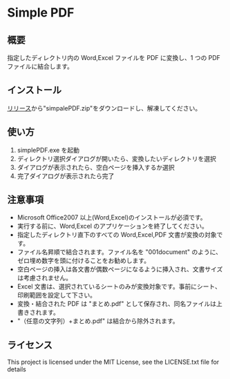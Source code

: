# Simple PDF

## 概要

指定したディレクトリ内の Word,Excel ファイルを PDF に変換し、1 つの PDF ファイルに結合します。

## インストール

[リリース](https://github.com/ym21/simpleDOC2PDF/releases/)から"simpalePDF.zip"をダウンロードし、解凍してください。

## 使い方

1. simplePDF.exe を起動
2. ディレクトリ選択ダイアログが開いたら、変換したいディレクトリを選択
3. ダイアログが表示されたら、空白ページを挿入するか選択
4. 完了ダイアログが表示されたら完了

## 注意事項

- Microsoft Office2007 以上(Word,Excel)のインストールが必須です。
- 実行する前に、Word,Excel のアプリケーションを終了してください。
- 指定したディレクトリ直下のすべての Word,Excel,PDF 文書が変換の対象です。
- ファイル名昇順で結合されます。ファイル名を "001document" のように、ゼロ埋め数字を頭に付けることをお勧めします。
- 空白ページの挿入は各文書が偶数ページになるように挿入され、文書サイズは考慮されません。
- Excel 文書は、選択されているシートのみが変換対象です。事前にシート、印刷範囲を設定して下さい。
- 変換・結合された PDF は "まとめ.pdf" として保存され、同名ファイルは上書きされます。
- "（任意の文字列）+まとめ.pdf" は結合から除外されます。

## ライセンス

This project is licensed under the MIT License, see the LICENSE.txt file for details
